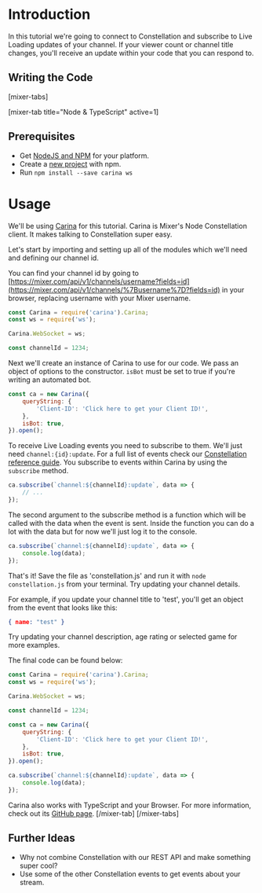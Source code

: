 # Introduction
In this tutorial we're going to connect to Constellation and subscribe to Live Loading updates of your channel. If your viewer count or channel title changes, you'll receive an update within your code that you can respond to.

## Writing the Code

[mixer-tabs]

[mixer-tab title="Node & TypeScript" active=1]
## Prerequisites
- Get [NodeJS and NPM](https://nodejs.org/en/) for your platform.
- Create a [new project](https://docs.npmjs.com/cli/init) with npm.
- Run `npm install --save carina ws`

# Usage

We'll be using [Carina](https://github.com/mixer/carina) for this tutorial. Carina is Mixer's Node Constellation client. It makes talking to Constellation super easy.

Let's start by importing and setting up all of the modules which we'll need and defining our channel id.

You can find your channel id by going to [https://mixer.com/api/v1/channels/username?fields=id](https://mixer.com/api/v1/channels/%7Busername%7D?fields=id) in your browser, replacing username with your Mixer username.

```js
const Carina = require('carina').Carina;
const ws = require('ws');

Carina.WebSocket = ws;

const channelId = 1234;
```

Next we'll create an instance of Carina to use for our code. We pass an object of options to the constructor. `isBot` must be set to true if you're writing an automated bot.
```js
const ca = new Carina({
    queryString: {
        'Client-ID': 'Click here to get your Client ID!',
    },
    isBot: true,
}).open();
```

To receive Live Loading events you need to subscribe to them. We'll just need `channel:{id}:update`. For a full list of events check our [Constellation reference guide](https://mixerdev.azurewebsites.net/en/reference/constellation/events). You subscribe to events within Carina by using the `subscribe` method.

```js
ca.subscribe(`channel:${channelId}:update`, data => {
    // ...
});
```

The second argument to the subscribe method is a function which will be called with the data when the event is sent. Inside the function you can do a lot with the data but for now we'll just log it to the console.

```js
ca.subscribe(`channel:${channelId}:update`, data => {
    console.log(data);
});
```
That's it! Save the file as 'constellation.js' and run it with `node constellation.js` from your terminal. Try updating your channel details.

For example, if you update your channel title to 'test', you'll get an object from the event that looks like this:

```json
{ name: "test" }
```

Try updating your channel description, age rating or selected game for more examples.

The final code can be found below:

```js
const Carina = require('carina').Carina;
const ws = require('ws');

Carina.WebSocket = ws;

const channelId = 1234;

const ca = new Carina({
    queryString: {
        'Client-ID': 'Click here to get your Client ID!',
    },
    isBot: true,
}).open();

ca.subscribe(`channel:${channelId}:update`, data => {
    console.log(data);
});
```

Carina also works with TypeScript and your Browser. For more information, check out its [GitHub page](https://github.com/mixer/carina).
[/mixer-tab]
[/mixer-tabs]

## Further Ideas
- Why not combine Constellation with our REST API and make something super cool?
- Use some of the other Constellation events to get events about your stream.

